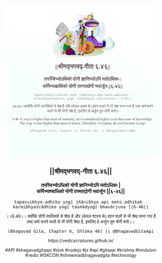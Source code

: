 <img src="../../asset/BG_6_46.png"/>
<center><h2>||श्रीमद्‍भगवद्‍-गीता ६.४६||</h2>
<h3>तपस्विभ्योऽधिको योगी ज्ञानिभ्योऽपि मतोऽधिकः |<br/>कर्मिभ्यश्चाधिको योगी तस्माद्योगी भवार्जुन ||६-४६||</h3>
<pre>tapasvibhyo.adhiko yogī jñānibhyo.api mato.adhikaḥ .<br/>karmibhyaścādhiko yogī tasmādyogī bhavārjuna ||6-46||</pre>
<p>।।6.46।। क्योंकि योगी तपस्वियों से श्रेष्ठ है और (केवल शास्त्र के) ज्ञान वालों से भी श्रेष्ठ माना गया है तथा कर्म करने वालों से भी योगी श्रेष्ठ है, इसलिए हे अर्जुन तुम योगी बनो।।</p>
<pre>(Bhagavad Gita, Chapter 6, Shloka 46) || @BhagavadGitaApi</pre><p>https://vedicscriptures.github.io/</p><p>#API #bhagavadgitaapi #slok #nodejs #js #api #gitaapi #krishna #hinduism #vedic #ISKCON #shreemadbhagavadgita #technology</p></center>